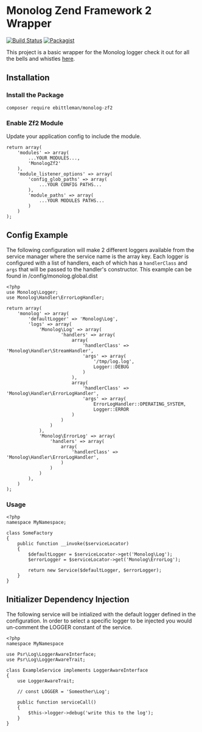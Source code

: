 # Monolog Zend Framework 2 Wrapper

[![Build Status](https://travis-ci.org/ebittleman/monolog-zf2.svg?branch=master)](https://travis-ci.org/ebittleman/monolog-zf2) [![Packagist](https://img.shields.io/packagist/v/ebittleman/monolog-zf2.svg)](https://packagist.org/packages/ebittleman/monolog-zf2)

This project is a basic wrapper for the Monolog logger check it out for all the
bells and whistles [here](https://github.com/Seldaek/monolog).

## Installation


### Install the Package

    composer require ebittleman/monolog-zf2
    
### Enable Zf2 Module

Update your application config to include the module.

    return array(
        'modules' => array(
            ...YOUR MODULES...,
            'MonologZf2'
        ),
        'module_listener_options' => array(
            'config_glob_paths' => array(
                ...YOUR CONFIG PATHS...
            ),
            'module_paths' => array(
                ...YOUR MODULES PATHS...
            )
        )
    );

## Config Example

The following configuration will make 2 different loggers available from the 
service manager where the service name is the array key. Each logger is 
configured with a list of handlers, each of which has a `handlerClass` and 
`args` that will be passed to the handler's constructor. This example can be 
found in <MonlogZf2VendorPath>/config/monolog.global.dist

    <?php
    use Monolog\Logger;
    use Monolog\Handler\ErrorLogHandler;
    
    return array(
        'monolog' => array(
            'defaultLogger' => 'Monolog\Log',
            'logs' => array(
                'Monolog\Log' => array(
                        'handlers' => array(
                            array(
                                'handlerClass' => 'Monolog\Handler\StreamHandler',
                                'args' => array(
                                    '/tmp/log.log',
                                    Logger::DEBUG
                                )
                            ),
                            array(
                                'handlerClass' => 'Monolog\Handler\ErrorLogHandler',
                                'args' => array(
                                    ErrorLogHandler::OPERATING_SYSTEM,
                                    Logger::ERROR
                            )
                        )
                    )
                ),
                'Monolog\ErrorLog' => array(
                    'handlers' => array(
                        array(
                            'handlerClass' => 'Monolog\Handler\ErrorLogHandler',
                        )
                    )
                )
            ),
        )
    );

### Usage

    <?php
    namespace MyNamespace;
    
    class SomeFactory
    {
        public function __invoke($serviceLocator)
        {
            $defaultLogger = $serviceLocator->get('Monolog\Log');
            $errorLogger = $serviceLocator->get('Monolog\ErrorLog');
    
            return new Service($defaultLogger, $errorLogger);
        }
    }

## Initializer Dependency Injection

The following service will be intialized with the default logger defined in the
configuration. In order to select a specific logger to be injected you would
un-comment the LOGGER constant of the service.

    <?php
    namespace MyNamespace
    
    use Psr\Log\LoggerAwareInterface;
    use Psr\Log\LoggerAwareTrait;
    
    class ExampleService implements LoggerAwareInterface
    {
        use LoggerAwareTrait;
    
        // const LOGGER = 'Someother\Log';
    
        public function serviceCall()
        {
            $this->logger->debug('write this to the log');
        }
    }


